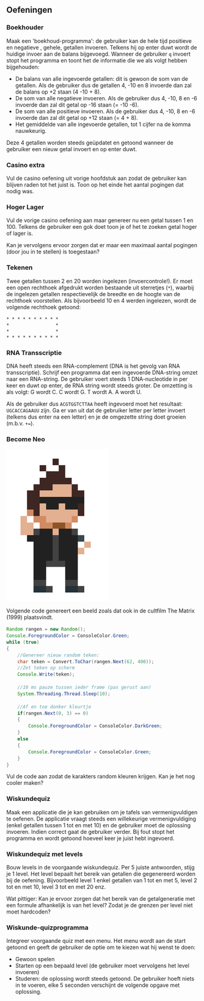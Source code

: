 ## Oefeningen

### Boekhouder

Maak een 'boekhoud-programma': de gebruiker kan de hele tijd positieve en negatieve , gehele, getallen invoeren. Telkens hij op enter duwt wordt de huidige invoer aan de balans bijgevoegd. Wanneer de gebruiker ``q`` invoert stopt het programma en toont het de informatie die we als volgt hebben bijgehouden:

* De balans van alle ingevoerde getallen: dit is gewoon de som van de getallen. Als de gebruiker dus de getallen 4, -10 en 8 invoerde dan zal de balans op +2 staan (4 -10 + 8).
* De som van alle negatieve invoeren. Als de gebruiker dus 4, -10, 8 en -6 invoerde dan zal dit getal op -16 staan (= -10 -6).
* De som van alle positieve invoeren. Als de gebruiker dus 4, -10, 8 en -6 invoerde dan zal dit getal op +12 staan (= 4 + 8). 
* Het gemiddelde van alle ingevoerde getallen, tot 1 cijfer na de komma nauwkeurig.

Deze 4 getallen worden steeds geüpdatet en getoond wanneer de gebruiker een nieuw getal invoert en op enter duwt.

### Casino extra
Vul de casino oefening uit vorige hoofdstuk aan zodat de gebruiker kan blijven raden tot het juist is. Toon op het einde het aantal pogingen dat nodig was.

### Hoger Lager

Vul de vorige casino oefening aan maar genereer nu een getal tussen 1 en 100. Telkens de gebruiker een gok doet toon je of het te zoeken getal hoger of lager is.

Kan je vervolgens ervoor zorgen dat er maar een maximaal aantal pogingen (door jou in te stellen) is toegestaan?

### Tekenen

Twee getallen tussen 2 en 20 worden ingelezen (invoercontrole!). Er moet een open rechthoek afgedrukt worden bestaande uit sterretjes (``*``), waarbij de ingelezen getallen respectievelijk de breedte en de hoogte van de rechthoek voorstellen. Als bijvoorbeeld 10 en 4 werden ingelezen, wordt de volgende rechthoek getoond:


```text
* * * * * * * * * *
*                 *
*                 *
* * * * * * * * * *
```




### RNA Transscriptie

DNA heeft steeds een RNA-complement (DNA is het gevolg van RNA transscriptie). Schrijf een programma dat een ingevoerde DNA-string omzet naar een RNA-string. De gebruiker voert steeds 1 DNA-nucleotide in per keer en duwt op enter, de RNA string wordt steeds groter. De omzetting is als volgt: G wordt C. C wordt G. T wordt A. A wordt U.

Als de gebruiker dus ``ACGTGGTCTTAA`` heeft ingevoerd moet het resultaat: ``UGCACCAGAAUU`` zijn. Ga er van uit dat de gebruiker letter per letter invoert (telkens dus enter na een letter) en je de omgezette string doet groeien (m.b.v. ``+=``).


### Become Neo

![](../assets/neotim.png)

Volgende code genereert een beeld zoals dat ook in de cultfilm The Matrix (1999) plaatsvindt. 
```java
Random rangen = new Random();
Console.ForegroundColor = ConsoleColor.Green;
while (true)
{
    //Genereer nieuw random teken:
    char teken = Convert.ToChar(rangen.Next(62, 400));
    //Zet teken op scherm
    Console.Write(teken);
    
    //10 ms pauze tussen ieder frame (pas gerust aan)
    System.Threading.Thread.Sleep(10); 
    
    //Af en toe donker kleurtje
    if(rangen.Next(0, 3) == 0)
    {
        Console.ForegroundColor = ConsoleColor.DarkGreen;
    }
    else
    {
        Console.ForegroundColor = ConsoleColor.Green;
    }
}
```

Vul de code aan zodat de karakters random kleuren krijgen. Kan je het nog cooler maken?


### Wiskundequiz

Maak een applicatie die je kan gebruiken om je tafels van vermenigvuldigen te oefenen. De applicatie vraagt steeds een willekeurige vermenigvuldiging (enkel getallen tussen 1 tot en met 10) en de gebruiker moet de oplossing invoeren.
Indien correct gaat de gebruiker verder. Bij fout stopt het programma en wordt getoond hoeveel keer je juist hebt ingevoerd.

### Wiskundequiz met levels

Bouw levels in de voorgaande wiskundequiz. Per 5 juiste antwoorden, stijg je 1 level. Het level bepaalt het bereik van getallen die gegenereerd worden bij de oefening. Bijvoorbeeld level 1 enkel getallen van 1 tot en met 5, level 2 tot en met 10, level 3 tot en met 20 enz.

Wat pittiger: Kan je ervoor zorgen dat het bereik van de getalgeneratie met een formule afhankelijk is van het level? Zodat je de grenzen per level niet moet hardcoden?

### Wiskunde-quizprogramma

Integreer voorgaande quiz met een menu. Het menu wordt aan de start getoond en geeft de gebruiker de optie om te kiezen wat hij wenst te doen:
* Gewoon spelen
* Starten op een bepaald level (de gebruiker moet vervolgens het level invoeren)
* Studeren: de oplossing wordt steeds getoond. De gebruiker hoeft niets in te voeren, elke 5 seconden verschijnt de volgende opgave met oplossing.
